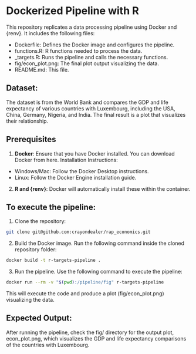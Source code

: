 # Dockerized Pipeline with R

This repository replicates a data processing pipeline using Docker and {renv}. It includes the following files:
- Dockerfile: Defines the Docker image and configures the pipeline.
- functions.R: R functions needed to process the data.
- _targets.R: Runs the pipeline and calls the necessary functions.
- fig/econ_plot.png: The final plot output visualizing the data.
- README.md: This file.

## Dataset:
The dataset is from the World Bank and compares the GDP and life expectancy of various countries with Luxembourg, including the USA, China, Germany, Nigeria, and India. The final result is a plot that visualizes their relationship.

## Prerequisites
1. **Docker**: Ensure that you have Docker installed. You can download Docker from here.
  Installation Instructions:
  - Windows/Mac: Follow the Docker Desktop instructions.
  - Linux: Follow the Docker Engine installation guide.
2. **R and {renv}**: Docker will automatically install these within the container.

## To execute the pipeline:
1. Clone the repository:
```bash
git clone git@github.com:crayondealer/rap_economics.git
```
2. Build the Docker image. Run the following command inside the cloned repository folder:
```bash
docker build -t r-targets-pipeline .
```
3. Run the pipeline. Use the following command to execute the pipeline:
```bash
docker run --rm -v "$(pwd):/pipeline/fig" r-targets-pipeline
```
This will execute the code and produce a plot (fig/econ_plot.png) visualizing the data.

## Expected Output:
After running the pipeline, check the fig/ directory for the output plot, econ_plot.png, which visualizes the GDP and life expectancy comparisons of the countries with Luxembourg.